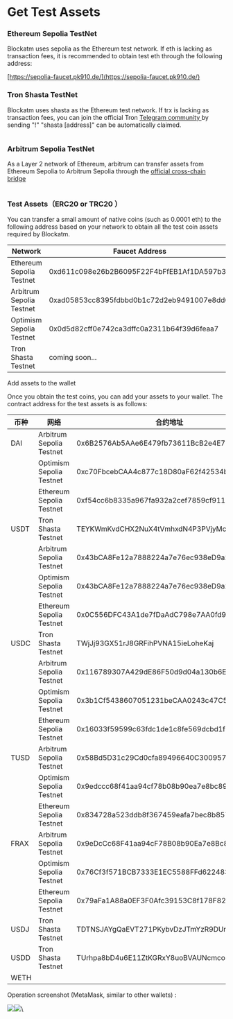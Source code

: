 # Get Test Assets

### Ethereum Sepolia  TestNet

Blockatm uses sepolia as the Ethereum test network. If eth is lacking as transaction fees, it is recommended to obtain test eth through the following address:

[https://sepolia-faucet.pk910.de/](https://sepolia-faucet.pk910.de/)

### Tron Shasta TestNet

Blockatm uses shasta as the Ethereum test network. If trx is lacking as transaction fees, you can join the official Tron [Telegram community ](https://t.me/TronOfficialTechSupport2)by sending "!" "shasta \[address]" can be automatically claimed.

<figure><img src="../../.gitbook/assets/image (10).png" alt=""><figcaption></figcaption></figure>

### Arbitrum Sepolia TestNet

As a Layer 2 network of Ethereum, arbitrum can transfer assets from Ethereum Sepolia to Arbitrum Sepolia through the [official cross-chain bridge](https://bridge.arbitrum.io/?destinationChain=arbitrum-sepolia\&sourceChain=sepolia)

<figure><img src="../../.gitbook/assets/image (18).png" alt=""><figcaption></figcaption></figure>



### Test Assets（ERC20 or TRC20 ）

You can transfer a small amount of native coins (such as 0.0001 eth) to the following address based on your network to obtain all the test coin assets required by Blockatm.

| Network                  | Faucet Address                             |
| ------------------------ | ------------------------------------------ |
| Ethereum Sepolia Testnet | 0xd611c098e26b2B6095F22F4bFfEB1Af1DA597b39 |
| Arbitrum Sepolia Testnet | 0xad05853cc8395fdbbd0b1c72d2eb9491007e8dd0 |
| Optimism Sepolia Testnet | 0x0d5d82cff0e742ca3dffc0a2311b64f39d6feaa7 |
| Tron Shasta Testnet      | coming soon...                             |



Add assets to the wallet

Once you obtain the test coins, you can add your assets to your wallet. The contract address for the test assets is as follows:

| 币种   | 网络                       | 合约地址                                       |
| ---- | ------------------------ | ------------------------------------------ |
| DAI  | Arbitrum Sepolia Testnet | 0x6B2576Ab5AAe6E479fb73611BcB2e4E71126FeAf |
|      | Optimism Sepolia Testnet | 0xc70FbcebCAA4c877c18D80aF62f42534bD18eB6D |
|      | Ethereum Sepolia Testnet | 0xf54cc6b8335a967fa932a2cef7859cf911cfc582 |
| USDT | Tron Shasta Testnet      | TEYKWmKvdCHX2NuX4tVmhxdN4P3PVjyMcu         |
|      | Arbitrum Sepolia Testnet | 0x43bCA8Fe12a7888224a7e76ec938eD9a29800cE2 |
|      | Optimism Sepolia Testnet | 0x43bCA8Fe12a7888224a7e76ec938eD9a29800cE2 |
|      | Ethereum Sepolia Testnet | 0x0C556DFC43A1de7fDaAdC798e7AA0fd90E62f54E |
| USDC | Tron Shasta Testnet      | TWjJj93GX51rJ8GRFihPVNA15ieLoheKaj         |
|      | Arbitrum Sepolia Testnet | 0x116789307A429dE86F50d9d04a130b6E99a2107B |
|      | Optimism Sepolia Testnet | 0x3b1Cf5438607051231beCAA0243c47C5BD60aeec |
|      | Ethereum Sepolia Testnet | 0x16033f59599c63fdc1de1c8fe569dcbd1f0d9da3 |
| TUSD | Arbitrum Sepolia Testnet | 0x58Bd5D31c29Cd0cfa89496640C3009578B98E6b5 |
|      | Optimism Sepolia Testnet | 0x9edccc68f41aa94cf78b08b90ea7e8bc899c874f |
|      | Ethereum Sepolia Testnet | 0x834728a523ddb8f367459eafa7bec8b85767714c |
| FRAX | Arbitrum Sepolia Testnet | 0x9eDcCc68F41aa94cF78B08b90Ea7e8Bc899c874F |
|      | Optimism Sepolia Testnet | 0x76Cf3f571BCB7333E1EC5588FFd6224837D4ed33 |
|      | Ethereum Sepolia Testnet | 0x79aFa1A88a0EF3F0Afc39153C8f178F82db51326 |
| USDJ | Tron Shasta Testnet      | TDTNSJAYgQaEVT271PKybvDzJTmYzR9DUm         |
| USDD | Tron Shasta Testnet      | TUrhpa8bD4u6E11ZtKGRxY8uoBVAUNcmco         |
| WETH |                          |                                            |

Operation screenshot (MetaMask, similar to other wallets) :

![](<../../.gitbook/assets/image (20).png>)![](<../../.gitbook/assets/image (21).png>)\


